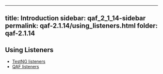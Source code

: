 
---
title: Introduction
sidebar: qaf_2_1_14-sidebar
permalink: qaf-2.1.14/using_listeners.html
folder: qaf-2.1.14
---

## Using Listeners

* [TestNG listeners](https://confluence.infostretch.com/display/QAF217/TestNG+listeners)
* [QAF listeners](https://confluence.infostretch.com/display/QAF217/QAF+listeners)
